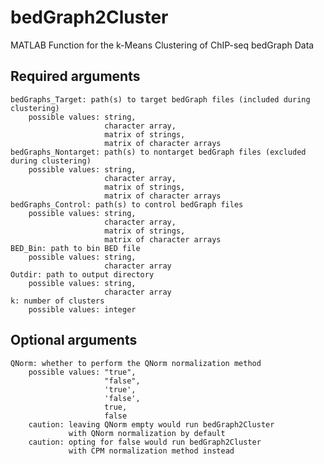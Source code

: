 # bedGraph2Cluster
MATLAB Function for the k-Means Clustering of ChIP-seq bedGraph Data

## Required arguments
    bedGraphs_Target: path(s) to target bedGraph files (included during clustering)
        possible values: string,
                         character array,
                         matrix of strings,
                         matrix of character arrays
    bedGraphs_Nontarget: path(s) to nontarget bedGraph files (excluded during clustering)
        possible values: string,
                         character array,
                         matrix of strings,
                         matrix of character arrays
    bedGraphs_Control: path(s) to control bedGraph files
        possible values: string,
                         character array,
                         matrix of strings,
                         matrix of character arrays
    BED_Bin: path to bin BED file
        possible values: string,
                         character array
    Outdir: path to output directory
        possible values: string,
                         character array
    k: number of clusters
        possible values: integer

## Optional arguments
    QNorm: whether to perform the QNorm normalization method
        possible values: "true",
                         "false",
                         'true',
                         'false',
                         true,
                         false
        caution: leaving QNorm empty would run bedGraph2Cluster
                 with QNorm normalization by default
        caution: opting for false would run bedGraph2Cluster
                 with CPM normalization method instead
